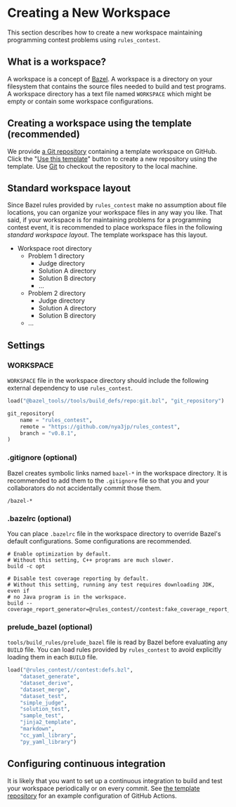 # Creating a New Workspace

This section describes how to create a new workspace maintaining programming
contest problems using `rules_contest`.

## What is a workspace?

A workspace is a concept of [Bazel]. A workspace is a directory on your
filesystem that contains the source files needed to build and test programs.
A workspace directory has a text file named `WORKSPACE` which might be empty or
contain some workspace configurations.

[Bazel]: https://bazel.build/

## Creating a workspace using the template (recommended)

We provide [a Git repository] containing a template workspace on GitHub.
Click the "[Use this template]" button to create a new repository using
the template. Use [Git] to checkout the repository to the local machine.

[a Git repository]: https://github.com/nya3jp/contest_template
[Use this template]: https://help.github.com/articles/creating-a-repository-from-a-template/
[Git]: https://help.github.com/en/github/creating-cloning-and-archiving-repositories/cloning-a-repository

## Standard workspace layout

Since Bazel rules provided by `rules_contest` make no assumption about file
locations, you can organize your workspace files in any way you like.
That said, if your workspace is for maintaining problems for a programming
contest event, it is recommended to place workspace files in the following
*standard workspace layout*. The template workspace has this layout.

- Workspace root directory
    - Problem 1 directory
        - Judge directory
        - Solution A directory
        - Solution B directory
        - ...
    - Problem 2 directory
        - Judge directory
        - Solution A directory
        - Solution B directory
    - ...

## Settings

### WORKSPACE

`WORKSPACE` file in the workspace directory should include the following
external dependency to use `rules_contest`.

```python
load("@bazel_tools//tools/build_defs/repo:git.bzl", "git_repository")

git_repository(
    name = "rules_contest",
    remote = "https://github.com/nya3jp/rules_contest",
    branch = "v0.8.1",
)
```

### .gitignore (optional)

Bazel creates symbolic links named `bazel-*` in the workspace directory.
It is recommended to add them to the `.gitignore` file so that you and your
collaborators do not accidentally commit those them.

```
/bazel-*
```

### .bazelrc (optional)

You can place `.bazelrc` file in the workspace directory to override Bazel's
default configurations. Some configurations are recommended.

```text
# Enable optimization by default.
# Without this setting, C++ programs are much slower.
build -c opt

# Disable test coverage reporting by default.
# Without this setting, running any test requires downloading JDK, even if
# no Java program is in the workspace.
build --coverage_report_generator=@rules_contest//contest:fake_coverage_report_generator
```

### prelude_bazel (optional)

`tools/build_rules/prelude_bazel` file is read by Bazel before evaluating any
`BUILD` file. You can load rules provided by `rules_contest` to avoid explicitly
loading them in each `BUILD` file.

```python
load("@rules_contest//contest:defs.bzl",
    "dataset_generate",
    "dataset_derive",
    "dataset_merge",
    "dataset_test",
    "simple_judge",
    "solution_test",
    "sample_test",
    "jinja2_template",
    "markdown",
    "cc_yaml_library",
    "py_yaml_library")
```

## Configuring continuous integration

It is likely that you want to set up a continuous integration to build and test
your workspace periodically or on every commit. See [the template repository]
for an example configuration of GitHub Actions.

[the template repository]: https://github.com/nya3jp/contest_template/tree/master/.github/workflows
